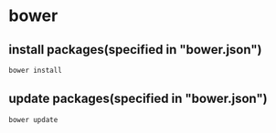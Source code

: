 # bower

## install packages(specified in "bower.json")
```sh
bower install
```

## update packages(specified in "bower.json")
```sh
bower update
```

